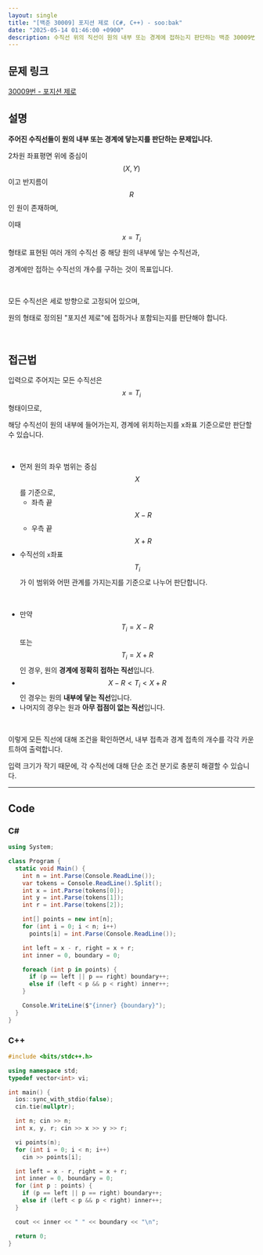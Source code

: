 ```yaml
---
layout: single
title: "[백준 30009] 포지션 제로 (C#, C++) - soo:bak"
date: "2025-05-14 01:46:00 +0900"
description: 수직선 위의 직선이 원의 내부 또는 경계에 접하는지 판단하는 백준 30009번 포지션 제로 문제의 C# 및 C++ 풀이 및 해설
---
```


## 문제 링크
[30009번 - 포지션 제로](https://www.acmicpc.net/problem/30009)

## 설명
**주어진 수직선들이 원의 내부 또는 경계에 닿는지를 판단하는 문제입니다.**<br>

2차원 좌표평면 위에 중심이 $$(X, Y)$$이고 반지름이 $$R$$인 원이 존재하며,

이때 $$x = T_i$$ 형태로 표현된 여러 개의 수직선 중 해당 원의 내부에 닿는 수직선과,

경계에만 접하는 수직선의 개수를 구하는 것이 목표입니다.

<br>

모든 수직선은 세로 방향으로 고정되어 있으며,

원의 형태로 정의된 "포지션 제로"에 접하거나 포함되는지를 판단해야 합니다.

<br>

## 접근법

입력으로 주어지는 모든 수직선은 $$x = T_i$$ 형태이므로,

해당 수직선이 원의 내부에 들어가는지, 경계에 위치하는지를 x좌표 기준으로만 판단할 수 있습니다.

<br>

- 먼저 원의 좌우 범위는 중심 $$X$$를 기준으로,
  - 좌측 끝 $$X - R$$
  - 우측 끝 $$X + R$$
- 수직선의 `x`좌표 $$T_i$$가 이 범위와 어떤 관계를 가지는지를 기준으로 나누어 판단합니다.

<br>

- 만약 $$T_i = X - R$$ 또는 $$T_i = X + R$$인 경우, 원의 **경계에 정확히 접하는 직선**입니다.
- $$X - R < T_i < X + R$$인 경우는 원의 **내부에 닿는 직선**입니다.
- 나머지의 경우는 원과 **아무 접점이 없는 직선**입니다.

<br>

이렇게 모든 직선에 대해 조건을 확인하면서, 내부 접촉과 경계 접촉의 개수를 각각 카운트하여 출력합니다.

입력 크기가 작기 때문에, 각 수직선에 대해 단순 조건 분기로 충분히 해결할 수 있습니다.

---

## Code

### C#

```csharp
using System;

class Program {
  static void Main() {
    int n = int.Parse(Console.ReadLine());
    var tokens = Console.ReadLine().Split();
    int x = int.Parse(tokens[0]);
    int y = int.Parse(tokens[1]);
    int r = int.Parse(tokens[2]);

    int[] points = new int[n];
    for (int i = 0; i < n; i++)
      points[i] = int.Parse(Console.ReadLine());

    int left = x - r, right = x + r;
    int inner = 0, boundary = 0;

    foreach (int p in points) {
      if (p == left || p == right) boundary++;
      else if (left < p && p < right) inner++;
    }

    Console.WriteLine($"{inner} {boundary}");
  }
}
```

### C++

```cpp
#include <bits/stdc++.h>

using namespace std;
typedef vector<int> vi;

int main() {
  ios::sync_with_stdio(false);
  cin.tie(nullptr);

  int n; cin >> n;
  int x, y, r; cin >> x >> y >> r;

  vi points(n);
  for (int i = 0; i < n; i++)
    cin >> points[i];

  int left = x - r, right = x + r;
  int inner = 0, boundary = 0;
  for (int p : points) {
    if (p == left || p == right) boundary++;
    else if (left < p && p < right) inner++;
  }

  cout << inner << " " << boundary << "\n";

  return 0;
}
```
